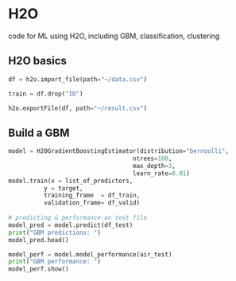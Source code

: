 # H2O

code for ML using H2O, including GBM, classification, clustering


## H2O basics

```python
df = h2o.import_file(path="~/data.csv")

train = df.drop("ID")

h2o.exportFile(df, path="~/result.csv")
```

## Build a GBM
```python
model = H2OGradientBoostingEstimator(distribution="bernoulli", 
                                   ntrees=100, 
                                   max_depth=3, 
                                   learn_rate=0.01)
model.train(x = list_of_predictors, 
          y = target, 
          training_frame  = df_train,
          validation_frame= df_valid)
          
# predicting & performance on test file
model_pred = model.predict(df_test)
print("GBM predictions: ")
model_pred.head()

model_perf = model.model_performance(air_test)
print("GBM performance: ")
model_perf.show()
```
